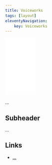 ```yaml
---
title: Voiceworks
tags: [layout]
eleventyNavigation:
	key: Voiceworks
---
```


![image](/img/Emblem_White_100px.png)

...

## Subheader

...

## Links
- [...]()